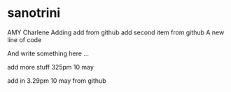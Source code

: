 # sanotrini
AMY
Charlene Adding
add from github
add second item from github
A new line of code

And write something here ...


add more stuff 325pm 10 may 


add in 3.29pm 10 may from github
